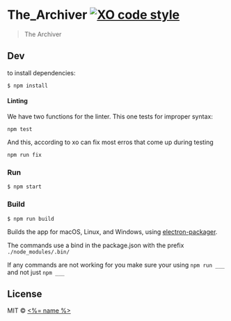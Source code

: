 # The_Archiver [![XO code style](https://img.shields.io/badge/code_style-XO-5ed9c7.svg)](https://github.com/sindresorhus/xo)

> The Archiver


## Dev
to install dependencies:
```
$ npm install
```

#### Linting
We have two functions for the linter.
This one tests for improper syntax:
```
npm test
```
And this, according to xo can fix most erros that come up during testing
```
npm run fix
```

### Run

```
$ npm start
```

### Build

```
$ npm run build
```


Builds the app for macOS, Linux, and Windows, using [electron-packager](https://github.com/electron-userland/electron-packager).

The commands use a bind in the package.json with the prefix `./node_modules/.bin/`

If any commands are not working for you make sure your using `npm run ___` and not just `npm ___`
## License

MIT © [<%= name %>](<%= website %>)
